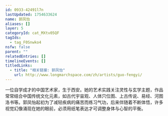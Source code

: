 ```yaml
---
id: 0933-42491l7n
lastUpdated: 1754633624
name: 郭凤怡
aliases: []
layer: 5
categoryId: cat_MXtv05QF
tagIds:
  - tag_F0Snwko4
nsfw: false
parent: ""
relatedEntries: []
timelineEvents: []
titledLinks:
  - title: "相关链接: 郭凤怡"
    url: http://www.longmarchspace.com/zh/artists/guo-fengyi/
---
```


一位自学成才的中国艺术家，生于西安。她的艺术实践关注灵性与玄学主题，作品常常结合中国传统文化元素，如古代宇宙观、人体穴位图、上古传说、易经、河图洛书等。郭凤怡起初为了减轻疾病的痛苦而练习气功，后来伴随着不断体悟，许多视觉幻像涌现在她的眼前，必须用纸笔表达才可调整身体与心智的平衡。